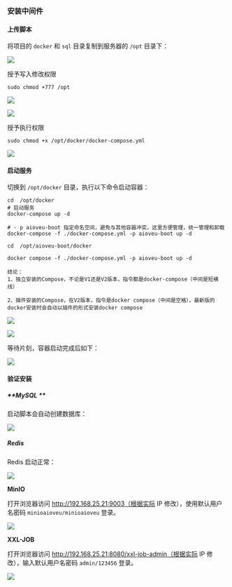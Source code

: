 ### 安装中间件

#### 上传脚本

将项目的 `docker` 和 `sql` 目录复制到服务器的 `/opt` 目录下：



![](F:\Coding\Github\aioveu-boot-doc\功能详解与操作手册\7项目部署\7.3.1.png)



授予写入修改权限

```
sudo chmod +777 /opt
```

![](F:\Coding\Github\aioveu-boot-doc\功能详解与操作手册\7项目部署\7.3.2.png)



![](F:\Coding\Github\aioveu-boot-doc\功能详解与操作手册\7项目部署\7.3.3.png)



授予执行权限

```
sudo chmod +x /opt/docker/docker-compose.yml
```

![](F:\Coding\Github\aioveu-boot-doc\功能详解与操作手册\7项目部署\7.3.4.png)

#### 启动服务

切换到 `/opt/docker` 目录，执行以下命令启动容器：

```
cd  /opt/docker
# 启动服务
docker-compose up -d

# - p aioveu-boot 指定命名空间，避免与其他容器冲突，这里方便管理，统一管理和卸载
docker-compose -f ./docker-compose.yml -p aioveu-boot up -d

cd  /opt/aioveu-boot/docker

docker compose -f ./docker-compose.yml -p aioveu-boot up -d

结论：
1、独立安装的Compose，不论是V1还是V2版本，指令都是docker-compose（中间是短横线）

2、插件安装的Compose，在V2版本，指令是docker compose（中间是空格），最新版的docker安装时会自动以插件的形式安装docker compose

```



![](F:\Coding\Github\aioveu-boot-doc\功能详解与操作手册\7项目部署\7.3.5.png)



![](F:\Coding\Github\aioveu-boot-doc\功能详解与操作手册\7项目部署\7.3.6.png)

等待片刻，容器启动完成后如下：



![](F:\Coding\Github\aioveu-boot-doc\功能详解与操作手册\7项目部署\7.3.7.png)



#### 验证安装

##### **MySQL **

启动脚本会自动创建数据库：



![](F:\Coding\Github\aioveu-boot-doc\功能详解与操作手册\7项目部署\7.3.8.png)



##### **Redis**

Redis 启动正常：

![](F:\Coding\Github\aioveu-boot-doc\功能详解与操作手册\7项目部署\7.3.9.png)



**MinIO**

打开浏览器访问 http://192.168.25.21:9003（根据实际 IP 修改），使用默认用户名密码 `minioaioveu/minioaioveu` 登录。

![](F:\Coding\Github\aioveu-boot-doc\功能详解与操作手册\7项目部署\7.3.10.png)



**XXL-JOB**

打开浏览器访问 http://192.168.25.21:8080/xxl-job-admin（根据实际 IP 修改），输入默认用户名密码 `admin/123456` 登录。

![](F:\Coding\Github\aioveu-boot-doc\功能详解与操作手册\7项目部署\7.3.11.png)

